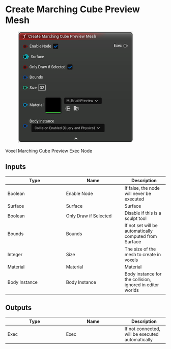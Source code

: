 # Create Marching Cube Preview Mesh

<div align="left" data-full-width="false">

<figure><img src="Create_Marching_Cube_Preview_Mesh.png" alt=""><figcaption></figcaption></figure>

</div>

Voxel Marching Cube Preview Exec Node

## Inputs

<table>
<thead><tr><th width="170">Type</th><th width="170">Name</th><th>Description</th></tr></thead>
<tbody>
<tr><td>Boolean</td><td>Enable Node</td><td>If false, the node will never be executed</td></tr>
<tr><td>Surface</td><td>Surface</td><td>Surface</td></tr>
<tr><td>Boolean</td><td>Only Draw if Selected</td><td>Disable if this is a sculpt tool</td></tr>
<tr><td>Bounds</td><td>Bounds</td><td>If not set will be automatically computed from Surface</td></tr>
<tr><td>Integer</td><td>Size</td><td>The size of the mesh to create in voxels</td></tr>
<tr><td>Material</td><td>Material</td><td>Material</td></tr>
<tr><td>Body Instance</td><td>Body Instance</td><td>Body instance for the collision, ignored in editor worlds</td></tr>
</tbody>
</table>

## Outputs

<table>
<thead><tr><th width="170">Type</th><th width="170">Name</th><th>Description</th></tr></thead>
<tbody>
<tr><td>Exec</td><td>Exec</td><td>If not connected, will be executed automatically</td></tr>
</tbody>
</table>
